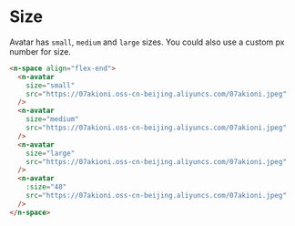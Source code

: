 # Size

Avatar has `small`, `medium` and `large` sizes. You could also use a custom px number for size.

```html
<n-space align="flex-end">
  <n-avatar
    size="small"
    src="https://07akioni.oss-cn-beijing.aliyuncs.com/07akioni.jpeg"
  />
  <n-avatar
    size="medium"
    src="https://07akioni.oss-cn-beijing.aliyuncs.com/07akioni.jpeg"
  />
  <n-avatar
    size="large"
    src="https://07akioni.oss-cn-beijing.aliyuncs.com/07akioni.jpeg"
  />
  <n-avatar
    :size="48"
    src="https://07akioni.oss-cn-beijing.aliyuncs.com/07akioni.jpeg"
  />
</n-space>
```
